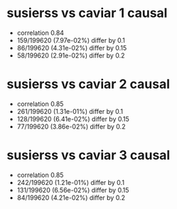 # susierss vs caviar  1 causal

- correlation 0.84
- 159/199620 (7.97e-02%) differ by 0.1
- 86/199620 (4.31e-02%) differ by 0.15
- 58/199620 (2.91e-02%) differ by 0.2


# susierss vs caviar  2 causal

- correlation 0.85
- 261/199620 (1.31e-01%) differ by 0.1
- 128/199620 (6.41e-02%) differ by 0.15
- 77/199620 (3.86e-02%) differ by 0.2


# susierss vs caviar  3 causal

- correlation 0.85
- 242/199620 (1.21e-01%) differ by 0.1
- 131/199620 (6.56e-02%) differ by 0.15
- 84/199620 (4.21e-02%) differ by 0.2


